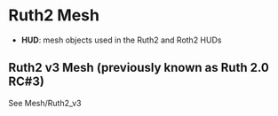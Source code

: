 # Ruth2 Mesh

* **HUD**: mesh objects used in the Ruth2 and Roth2 HUDs

## Ruth2 v3 Mesh (previously known as Ruth 2.0 RC#3)

See Mesh/Ruth2_v3

